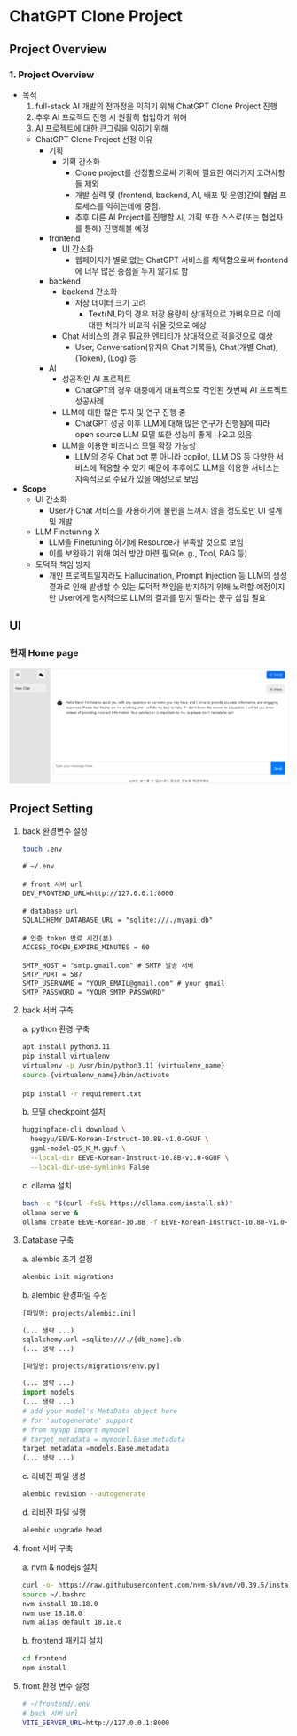 # ChatGPT Clone Project
## Project Overview
### 1. **Project Overview**

- 목적
    1. full-stack AI 개발의 전과정을 익히기 위해 ChatGPT Clone Project 진행
    2. 추후 AI 프로젝트 진행 시 원활히 협업하기 위해
    3. AI 프로젝트에 대한 큰그림을 익히기 위해
    - ChatGPT Clone Project 선정 이유
        - 기획
            - 기획 간소화
                - Clone project를 선정함으로써 기획에 필요한 여러가지 고려사항들 제외
                - 개발 실력 및 (frontend, backend, AI, 배포 및 운영)간의 협업 프로세스를 익히는데에 중점.
                - 추후 다른 AI Project를 진행할 시, 기획 또한 스스로(또는 협업자를 통해) 진행해볼 예정
        - frontend
            - UI 간소화
                - 웹페이지가 별로 없는 ChatGPT 서비스를 채택함으로써 frontend에 너무 많은 중점을 두지 않기로 함
        - backend
            - backend 간소화
                - 저장 데이터 크기 고려
                    - Text(NLP)의 경우 저장 용량이 상대적으로 가벼우므로 이에 대한 처리가 비교적 쉬울 것으로 예상
            - Chat 서비스의 경우 필요한 엔티티가 상대적으로 적을것으로 예상
                - User, Conversation(유저의 Chat 기록들), Chat(개별 Chat), (Token), (Log) 등
        - AI
            - 성공적인 AI 프로젝트
                - ChatGPT의 경우 대중에게 대표적으로 각인된 첫번째 AI 프로젝트 성공사례
            - LLM에 대한 많은 투자 및 연구 진행 중
                - ChatGPT 성공 이후 LLM에 대해 많은 연구가 진행됨에 따라 open source LLM 모델 또한 성능이 좋게 나오고 있음
            - LLM을 이용한 비즈니스 모델 확장 가능성
                - LLM의 경우 Chat bot 뿐 아니라 copilot, LLM OS 등 다양한 서비스에 적용할 수 있기 때문에 추후에도 LLM을 이용한 서비스는 지속적으로 수요가 있을 예정으로 보임
- **Scope**
    - UI 간소화
        - User가 Chat 서비스를 사용하기에 불편을 느끼지 않을 정도로만 UI 설계 및 개발
    - LLM Finetuning X
        - LLM을 Finetuning 하기에 Resource가 부족할 것으로 보임
        - 이를 보완하기 위해 여러 방안 마련 필요(e. g., Tool, RAG 등)
    - 도덕적 책임 방지
        - 개인 프로젝트일지라도 Hallucination, Prompt Injection 등 LLM의 생성 결과로 인해 발생할 수 있는 도덕적 책임을 방지하기 위해 노력할 예정이지만 User에게 명시적으로 LLM의 결과를 믿지 말라는 문구 삽입 필요
## UI
### 현재 Home page
![home page UI in now](frontend/src/assets/home.png)


## Project Setting

1. back 환경변수 설정
    
    ```bash
    touch .env
    ```
    
    ```
    # ~/.env
    
    # front 서버 url
    DEV_FRONTEND_URL=http://127.0.0.1:8000
    
    # database url
    SQLALCHEMY_DATABASE_URL = "sqlite:///./myapi.db"
    
    # 인증 token 만료 시간(분)
    ACCESS_TOKEN_EXPIRE_MINUTES = 60
    
    SMTP_HOST = "smtp.gmail.com" # SMTP 발송 서버
    SMTP_PORT = 587
    SMTP_USERNAME = "YOUR_EMAIL@gmail.com" # your gmail
    SMTP_PASSWORD = "YOUR_SMTP_PASSWORD"
    ```
    
2. back 서버 구축
    
    a. python 환경 구축
    
    ```bash
    apt install python3.11
    pip install virtualenv
    virtualenv -p /usr/bin/python3.11 {virtualenv_name}
    source {virtualenv_name}/bin/activate
    
    pip install -r requirement.txt
    ```
    
    b. 모델 checkpoint 설치
    
    ```bash
    huggingface-cli download \
      heegyu/EEVE-Korean-Instruct-10.8B-v1.0-GGUF \
      ggml-model-Q5_K_M.gguf \
      --local-dir EEVE-Korean-Instruct-10.8B-v1.0-GGUF \
      --local-dir-use-symlinks False
    ```
    
    c. ollama 설치
    
    ```bash
    bash -c "$(curl -fsSL https://ollama.com/install.sh)"
    ollama serve &
    ollama create EEVE-Korean-10.8B -f EEVE-Korean-Instruct-10.8B-v1.0-GGUF/Modelfile
    ```
    
3. Database 구축
    
    a. alembic 초기 설정
    
    ```bash
    alembic init migrations
    ```
    
    b. alembic 환경파일 수정
    
    `[파일명: projects/alembic.ini]`
    
    ```
    (... 생략 ...)
    sqlalchemy.url =sqlite:///./{db_name}.db
    (... 생략 ...)
    
    ```
    
 
    
    `[파일명: projects/migrations/env.py]`
    
    ```python
    (... 생략 ...)
    import models
    (... 생략 ...)
    # add your model's MetaData object here
    # for 'autogenerate' support
    # from myapp import mymodel
    # target_metadata = mymodel.Base.metadata
    target_metadata =models.Base.metadata
    (... 생략 ...)
    ```
    
    c. 리비전 파일 생성
    
    ```bash
    alembic revision --autogenerate
    ```
    
    d. 리비전 파일 실행
    
    ```bash
    alembic upgrade head
    ```
    
4. front 서버 구축

    a. nvm & nodejs 설치
    
    ```bash
    curl -o- https://raw.githubusercontent.com/nvm-sh/nvm/v0.39.5/install.sh | bash
    source ~/.bashrc
    nvm install 18.18.0
    nvm use 18.18.0
    nvm alias default 18.18.0
    ```
    
    b. frontend 패키지 설치
    
    ```bash
    cd frontend
    npm install
    ```
    

5. front 환경 변수 설정

    ```bash
    # ~/frontend/.env
    # back 서버 url
    VITE_SERVER_URL=http://127.0.0.1:8000
    ```

